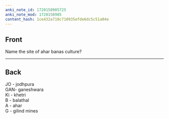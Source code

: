 ```yaml
---
anki_note_id: 1720158985725
anki_note_mod: 1720158985
content_hash: 1ce432a710c710935efde6dc5c51a04e
---
```


## Front

Name the site of ahar banas culture?

<hr/>

## Back

JO - jodhpura  
GAN- ganeshwara  
Ki - khetri  
B - balathal  
A - ahar  
G - gilind mines